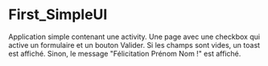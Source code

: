 # First_SimpleUI

Application simple contenant une activity.
Une page avec une checkbox qui active un formulaire et un bouton Valider.
Si les champs sont vides, un toast est affiché.
Sinon, le message "Félicitation Prénom Nom !" est affiché.
